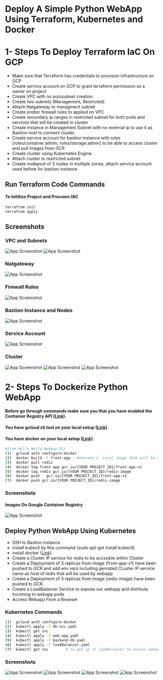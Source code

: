
# Deploy A Simple Python WebApp Using Terraform, Kubernetes and Docker

# 1- Steps To Deploy Terraform IaC On GCP
- Make sure that Terraform has credentials to provision infrastructure on GCP
- Create service account on GCP to grant terraform permission as a owner on project  
- Create VPC with no autosubnet creation
- Create two subnets (Management, Restricted)
- Attach Natgateway to managment subnet
- Create prober firewall rules to applied on VPC
- Create secondary ip ranges in restricted subnet for both pods and services that will be created in cluster
- Create instance in Management Subnet  with no external ip to use it as Bastion host to connect cluster.
- Create service account for bastion instance with roles [roles/container.admin, roles/storage.admin] to be able to access cluster and pull images from GCR
- Create cluster using Kubernetes Engine
- Attach cluster to restricted subnet
- Create nodepool of 3 nodes in multiple zones, attach service account used before for bastion instance


## Run Terraform Code Commands
#### To Initilize Project and Provsion IAC
```sh
terrafrom init 
terrafrom apply
```
## Screenshots
### VPC and Subnets
![App Screenshot](https://github.com/mostafahassan097/GCP-DevOps-Task/blob/main/Screenshots/vpc-1.png)
![App Screenshot](https://github.com/mostafahassan097/GCP-DevOps-Task/blob/main/Screenshots/vpc-2.png)
### Natgateway
![App Screenshot](https://github.com/mostafahassan097/GCP-DevOps-Task/blob/main/Screenshots/nat.png)
### Firewall Rules
![App Screenshot](https://github.com/mostafahassan097/GCP-DevOps-Task/blob/main/Screenshots/fw.png)
### Bastion Instance and Nodes
![App Screenshot](https://github.com/mostafahassan097/GCP-DevOps-Task/blob/main/Screenshots/bastion-nodes.png)
### Service Account
![App Screenshot](https://github.com/mostafahassan097/GCP-DevOps-Task/blob/main/Screenshots/sa.png)
### Cluster
![App Screenshot](https://github.com/mostafahassan097/GCP-DevOps-Task/blob/main/Screenshots/c-1.png)
![App Screenshot](https://github.com/mostafahassan097/GCP-DevOps-Task/blob/main/Screenshots/c-2.png)
![App Screenshot](https://github.com/mostafahassan097/GCP-DevOps-Task/blob/main/Screenshots/c-3.png)


# 2- Steps To Dockerize Python  WebApp
#### Before go through commands make sure you that you have enabled the Container Registry API ([Link](https://console.cloud.google.com/apis/enableflow?apiid=containerregistry.googleapis.com)).
#### You have gcloud cli tool on your local setup  ([Link](https://cloud.google.com/sdk/docs/install)).
#### You have docker on your local setup ([Link](https://docs.docker.com/engine/install/ubuntu/)).

```sh
#from Hello World WebApp Dir
(1)  gcloud auth configure-docker
(2)  docker build -t front-app . #Genrate a  Local image that will be used to deploy app
(3)  docker pull redis
(4)  docker tag front-app gcr.io/{YOUR PROJECT_ID}/front-app-v1
(5)  docker tag redis gcr.io/{YOUR PROJECT_ID}/redis-image
(6)  docker push   gcr.io/{YOUR PROJECT_ID}/front-app-v1
(7)  docker push gcr.io/{YOUR PROJECT_ID}/redis-image 
```
### Screenshots
#### Images On Google Container Registry
![App Screenshot](https://github.com/mostafahassan097/GCP-DevOps-Task/blob/main/Screenshots/img.png)

## Deploy Python WebApp Using Kubernetes
- SSH to Bastion instance
- install kubectl by this command {sudo apt-get install kubectl}
- install docker ([Link](https://docs.docker.com/engine/install/ubuntu/)).
- Create a Cluster IP service for redis to be accssible within Cluster
- Create a Deployment of 3 replicas from image (front-app-v1) have been pushed to GCR and add env vars including genrated CLuster IP service name  as host of redis that will be used by webapp 
- Create a Deployment of 3 replicas from image (redis-image)  have been pushed to GCR.
- Create a LoadBalancer Service to expose our webapp and distrbute incoming to webapp pods
- Access Webapp From a Browser

### Kubernetes Commands
```sh
(1)  gcloud auth configure-docker
(2)  kubectl apply -f db-svc.yaml
(3)  kubectl get svc      
(4)  kubectl apply -f web-app.yaml
(5)  kubectl apply -f backend-db.yaml
(6)  kubectl apply -f loadBalancer.yaml
(7)  kubectl get svc        # to get ip of loadbalancer to access webapp from browser  
```
### Screenshots

![App Screenshot](https://github.com/mostafahassan097/GCP-DevOps-Task/blob/main/Screenshots/k-1.png)
![App Screenshot](https://github.com/mostafahassan097/GCP-DevOps-Task/blob/main/Screenshots/k-2.png)
![App Screenshot](https://github.com/mostafahassan097/GCP-DevOps-Task/blob/main/Screenshots/k-3.png)
![App Screenshot](https://github.com/mostafahassan097/GCP-DevOps-Task/blob/main/Screenshots/k-4.png)
